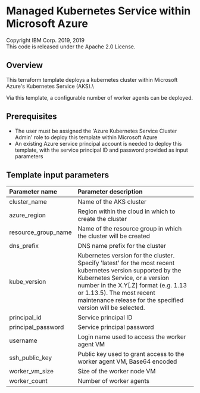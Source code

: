 # Managed Kubernetes Service within Microsoft Azure
Copyright IBM Corp. 2019, 2019 \
This code is released under the Apache 2.0 License.

## Overview
This terraform template deploys a kubernetes cluster within Microsoft Azure's Kubernetes Service (AKS).\

Via this template, a configurable number of worker agents can be deployed.

## Prerequisites
* The user must be assigned the 'Azure Kubernetes Service Cluster Admin' role to deploy this template within Microsoft Azure
* An existing Azure service principal account is needed to deploy this template, with the service principal ID and password provided as input parameters

## Template input parameters

| Parameter name         | Parameter description |
| :---                   | :---        |
| cluster_name           | Name of the AKS cluster |
| azure_region           | Region within the cloud in which to create the cluster |
| resource\_group\_name  | Name of the resource group in which the cluster will be created |
| dns_prefix             | DNS name prefix for the cluster |
| kube_version           | Kubernetes version for the cluster. Specify 'latest' for the most recent kubernetes version supported by the Kubernetes Service, or a version number in the X.Y[.Z] format (e.g. 1.13 or 1.13.5).  The most recent maintenance release for the specified version will be selected. |
| principal_id           | Service principal ID |
| principal_password     | Service principal password |
| username               | Login name used to access the worker agent VM |
| ssh\_public\_key       | Public key used to grant access to the worker agent VM, Base64 encoded |
| worker\_vm\_size       | Size of the worker node VM |
| worker_count           | Number of worker agents |
